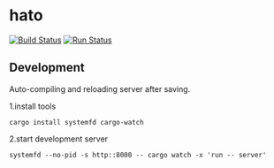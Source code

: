 # hato

[![Build Status](https://travis-ci.org/hato-project/hato.svg?branch=master)](https://travis-ci.org/hato-project/hato)
[![Run Status](https://api.shippable.com/projects/5bc44b5564e8ed070004cb2e/badge?branch=master)]()


## Development
Auto-compiling and reloading server after saving.

1.install tools
```
cargo install systemfd cargo-watch
```

2.start development server   
```
systemfd --no-pid -s http::8000 -- cargo watch -x 'run -- server'
```
